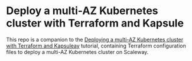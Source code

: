 # Deploy a multi-AZ Kubernetes cluster with Terraform and Kapsule

This repo is a companion to the [Deploying a multi-AZ Kubernetes cluster with Terraform and Kapsuleay](https://www.scaleway.com/en/docs/tutorials/k8s-kapsule-multi-az/) tutorial, containing Terraform configuration files to deploy a multi-AZ Kubernetes cluster on Scaleway.
